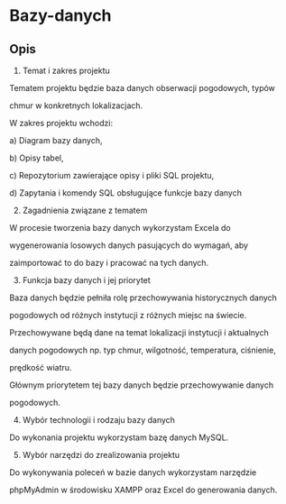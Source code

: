 # Bazy-danych
## Opis
1. Temat i zakres projektu

Tematem projektu będzie baza danych obserwacji pogodowych, typów 

chmur w konkretnych lokalizacjach. 

W zakres projektu wchodzi:

a) Diagram bazy danych,

b) Opisy tabel,

c) Repozytorium zawierające opisy i pliki SQL projektu,

d) Zapytania i komendy SQL obsługujące funkcje bazy danych

2. Zagadnienia związane z tematem

W procesie tworzenia bazy danych wykorzystam Excela do 

wygenerowania losowych danych pasujących do wymagań, aby 

zaimportować to do bazy i pracować na tych danych.

3. Funkcja bazy danych i jej priorytet

Baza danych będzie pełniła rolę przechowywania historycznych danych 

pogodowych od różnych instytucji z różnych miejsc na świecie. 

Przechowywane będą dane na temat lokalizacji instytucji i aktualnych 

danych pogodowych np. typ chmur, wilgotność, temperatura, ciśnienie, 

prędkość wiatru. 

Głównym priorytetem tej bazy danych będzie przechowywanie danych 

pogodowych.

4. Wybór technologii i rodzaju bazy danych

Do wykonania projektu wykorzystam bazę danych MySQL.

5. Wybór narzędzi do zrealizowania projektu

Do wykonywania poleceń w bazie danych wykorzystam narzędzie 

phpMyAdmin w środowisku XAMPP oraz Excel do generowania danych.
